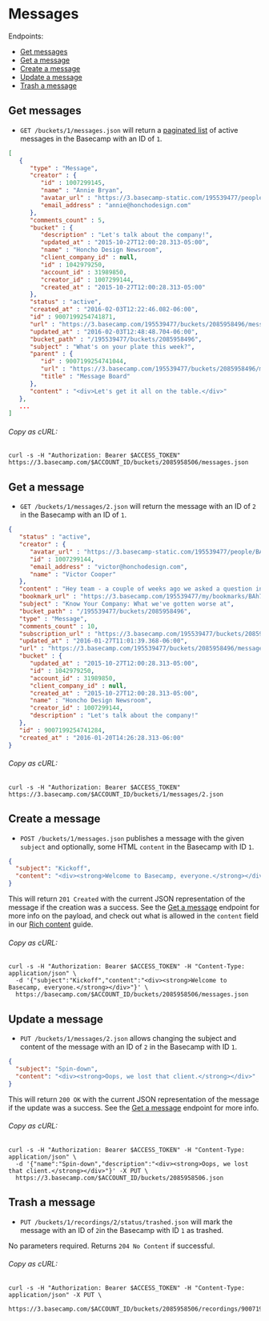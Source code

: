 Messages
========

Endpoints:

- [Get messages](#get-messages)
- [Get a message](#get-a-message)
- [Create a message](#create-a-message)
- [Update a message](#update-a-message)
- [Trash a message](#trash-a-message)

Get messages
------------

* `GET /buckets/1/messages.json` will return a [paginated list][1] of active messages in the Basecamp with an ID of `1`.

``` json
[
   {
      "type" : "Message",
      "creator" : {
         "id" : 1007299145,
         "name" : "Annie Bryan",
         "avatar_url" : "https://3.basecamp-static.com/195539477/people/BAhpBEkqCjw=--7e8e5d9e90e4898faee5f69e72def9e58da85fbe/avatar-64-x4",
         "email_address" : "annie@honchodesign.com"
      },
      "comments_count" : 5,
      "bucket" : {
         "description" : "Let's talk about the company!",
         "updated_at" : "2015-10-27T12:00:28.313-05:00",
         "name" : "Honcho Design Newsroom",
         "client_company_id" : null,
         "id" : 1042979250,
         "account_id" : 31989850,
         "creator_id" : 1007299144,
         "created_at" : "2015-10-27T12:00:28.313-05:00"
      },
      "status" : "active",
      "created_at" : "2016-02-03T12:22:46.082-06:00",
      "id" : 9007199254741871,
      "url" : "https://3.basecamp.com/195539477/buckets/2085958496/messages/9007199254741871",
      "updated_at" : "2016-02-03T12:48:48.704-06:00",
      "bucket_path" : "/195539477/buckets/2085958496",
      "subject" : "What's on your plate this week?",
      "parent" : {
         "id" : 9007199254741044,
         "url" : "https://3.basecamp.com/195539477/buckets/2085958496/message_boards/9007199254741044",
         "title" : "Message Board"
      },
      "content" : "<div>Let's get it all on the table.</div>"
   },
   ...
]
```

###### Copy as cURL:

``` shell
curl -s -H "Authorization: Bearer $ACCESS_TOKEN" https://3.basecamp.com/$ACCOUNT_ID/buckets/2085958506/messages.json
```


Get a message
-------------

* `GET /buckets/1/messages/2.json` will return the message with an ID of `2` in the Basecamp with an ID of `1`.

``` json
{
   "status" : "active",
   "creator" : {
      "avatar_url" : "https://3.basecamp-static.com/195539477/people/BAhpBEgqCjw=--8266bb0507508f3d46050d57b65924d5e2a005f3/avatar-64-x4",
      "id" : 1007299144,
      "email_address" : "victor@honchodesign.com",
      "name" : "Victor Cooper"
   },
   "content" : "Hey team - a couple of weeks ago we asked a question in Know Your Company - 'What have we gotten worse at over the last year?'<br/><br/>\n\n  Of course I had hoped nothing, but that's probably not realistic. 😬 I read a lot of great feedback, but the general theme is that we've gotten much worse with overwork. That our clients demand even more of our time, and we haven't grown necessarily.<br/><br/>\n\n  That means more work across the same amount of people, which means longer days, more weekend work, and ultimately more burn out. And as our clients have grown, so has our geographic dispersal - bigger clients means more travel. And that's not helping us get any more done either.<br/><br/>\n\n  I want you to know I hear you. This is unacceptable from my perspective. I knew we were taking a hit work wise and couldn't sustain it, but I didn't know it was this bad. That's my fault.<br/><br/>\n\n  So here's what we going to do, immediately:\n  <ul>\n    <li>If you know you're working more than 45 hours a week, just stop. Seriously, just stop. The work will still be there, and it will be better for it if you take some time away from it. I know this is easier said than done.</li>\n    <li>Talk to your manager, ASAP. Honestly, if deadlines need to move, so be it. If deliverables need to be cut, so be it.</li>\n    <li>Plan vacation, now. Stop procrastinating and say you'll figure it out later. You won't. Plan with your teams and get a slot of at minimum 3-4 days off in row, preferably a week or more.</li>\n    <li>Myself and the management team are looking at clients across the board. We're going to strongly consider firing the least profitable clients. We're at a good size and aren't going to grow for the sake of it. This is longer term planning. We can't ditch clients overnight, but in the next 6 months expect reduction in low-profit, or painful clients.</li>\n    <li>Try to avoid working weekends at all costs. I know an email or two might have to be sent. Resist the urge.</li>\n    <li>We're bringing on more contractors to ease the burden of work across more people.</li>\n  </ul><br/>\n\n  I know this sounds a bit like I'm preaching -- that in reality, the client work can't just stop. But believe me, it can. We can manage our clients if we know what we need to do. The quality of our work, and the quality of your lives has always been what has made us great. We're not about to just give that up, even though I've failed to recognize it until it got to this point. For that, I'm sorry. But I think we can turn it around.<br/><br/>\n\n  I'll update you soon on where everything stands soon. Thanks for all your hard work. Now go take a breather.<br/><br/>\n\n  -Victor",
   "bookmark_url" : "https://3.basecamp.com/195539477/my/bookmarks/BAh7CEkiCGdpZAY6BkVUSSI0Z2lkOi8vYmMzL1JlY29yZGluZy85MDA3MTk5MjU0NzQxMjg0P2V4cGlyZXNfaW4GOwBUSSIMcHVycG9zZQY7AFRJIg1yZWFkYWJsZQY7AFRJIg9leHBpcmVzX2F0BjsAVDA=--cc06ad7b09ccc6ab6f6bda67b01ba0bfd651e221",
   "subject" : "Know Your Company: What we've gotten worse at",
   "bucket_path" : "/195539477/buckets/2085958496",
   "type" : "Message",
   "comments_count" : 10,
   "subscription_url" : "https://3.basecamp.com/195539477/buckets/2085958496/recordings/9007199254741284/subscription",
   "updated_at" : "2016-01-27T11:01:39.368-06:00",
   "url" : "https://3.basecamp.com/195539477/buckets/2085958496/messages/9007199254741284",
   "bucket" : {
      "updated_at" : "2015-10-27T12:00:28.313-05:00",
      "id" : 1042979250,
      "account_id" : 31989850,
      "client_company_id" : null,
      "created_at" : "2015-10-27T12:00:28.313-05:00",
      "name" : "Honcho Design Newsroom",
      "creator_id" : 1007299144,
      "description" : "Let's talk about the company!"
   },
   "id" : 9007199254741284,
   "created_at" : "2016-01-20T14:26:28.313-06:00"
}
```

###### Copy as cURL:

``` shell
curl -s -H "Authorization: Bearer $ACCESS_TOKEN" https://3.basecamp.com/$ACCOUNT_ID/buckets/1/messages/2.json
```


Create a message
----------------

* `POST /buckets/1/messages.json` publishes a message with the given `subject` and optionally, some HTML `content` in the Basecamp with ID `1`.

``` json
{
  "subject": "Kickoff",
  "content": "<div><strong>Welcome to Basecamp, everyone.</strong></div>"
}
```

This will return `201 Created` with the current JSON representation of the message if the creation was a success. See the [Get a message](#get-a-message) endpoint for more info on the payload, and check out what is allowed in the `content` field in our [Rich content][2] guide.

###### Copy as cURL:

``` shell
curl -s -H "Authorization: Bearer $ACCESS_TOKEN" -H "Content-Type: application/json" \
  -d '{"subject":"Kickoff","content":"<div><strong>Welcome to Basecamp, everyone.</strong></div>"}' \
  https://basecamp.com/$ACCOUNT_ID/buckets/2085958506/messages.json
```


Update a message
-----------------

* `PUT /buckets/1/messages/2.json` allows changing the subject and content of the message with an ID of `2` in the Basecamp with ID `1`.

``` json
{
  "subject": "Spin-down",
  "content": "<div><strong>Oops, we lost that client.</strong></div>"
}
```

This will return `200 OK` with the current JSON representation of the message if the update was a success. See the [Get a message](#get-a-message) endpoint for more info.

###### Copy as cURL:

``` shell
curl -s -H "Authorization: Bearer $ACCESS_TOKEN" -H "Content-Type: application/json" \
  -d '{"name":"Spin-down","description":"<div><strong>Oops, we lost that client.</strong></div>"}' -X PUT \
  https://3.basecamp.com/$ACCOUNT_ID/buckets/2085958506.json
```


Trash a message
---------------

* `PUT /buckets/1/recordings/2/status/trashed.json` will mark the message with an ID of `2`in the Basecamp with ID `1` as trashed.

No parameters required. Returns `204 No Content` if successful.

###### Copy as cURL:

``` shell
curl -s -H "Authorization: Bearer $ACCESS_TOKEN" -H "Content-Type: application/json" -X PUT \
  https://3.basecamp.com/$ACCOUNT_ID/buckets/2085958506/recordings/9007199254742982/status/trashed.json
```


[1]: https://github.com/basecamp/bc3-api/blob/master/README.md#pagination
[2]: https://github.com/basecamp/bc3-api/blob/master/README.md#rich-content

